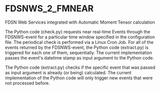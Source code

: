 # FDSNWS_2_FMNEAR
FDSN Web Services integrated with Automatic Moment Tensor calculation

The Python code (check.py) requests near real-time Events through the FDSNWS-event for a particular time window specified in the configuration file. The periodical check is performed via a Linux Cron Job. For all of the events returned by the FDSNWS-event, the Python code (extract.py) is triggered for each one of them, sequentially. The current implementation passes the event's datetime stamp as input argument to the Python code.


The Python code (extract.py) checks if the specific event that was passed as input argument is already (or being) calculated. The current implementation of the Python code will only trigger new events that were not processed before.
